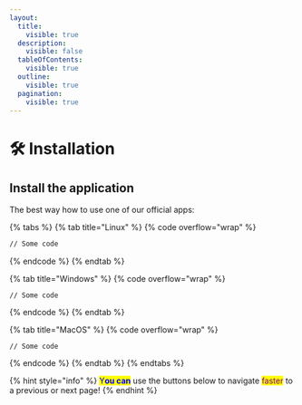 ```yaml
---
layout:
  title:
    visible: true
  description:
    visible: false
  tableOfContents:
    visible: true
  outline:
    visible: true
  pagination:
    visible: true
---
```


# 🛠️ Installation

## Install the application

The best way how to use one of our official apps:

{% tabs %}
{% tab title="Linux" %}
{% code overflow="wrap" %}
```bash
// Some code
```
{% endcode %}
{% endtab %}

{% tab title="Windows" %}
{% code overflow="wrap" %}
```
// Some code
```
{% endcode %}
{% endtab %}

{% tab title="MacOS" %}
{% code overflow="wrap" %}
```
// Some code
```
{% endcode %}
{% endtab %}
{% endtabs %}

{% hint style="info" %}
<mark style="color:blue;">Y</mark><mark style="color:blue;">**ou can**</mark> use the buttons below to navigate <mark style="color:purple;">faster</mark> to a previous or next page!
{% endhint %}
